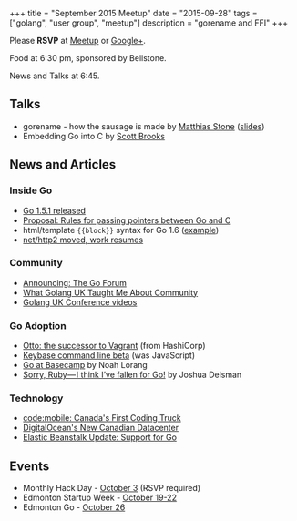 +++
title = "September 2015 Meetup"
date = "2015-09-28"
tags = ["golang", "user group", "meetup"]
description = "gorename and FFI"
+++

Please **RSVP** at [Meetup](http://www.meetup.com/startupedmonton/events/qfwsfhytmblc/) or [Google+](https://plus.google.com/events/clo76cn0lupeiitvms55qgleav8?authkey=CPeO4bfCsa3K4wE).

Food at 6:30 pm, sponsored by Bellstone. 

News and Talks at 6:45.

## Talks

* gorename - how the sausage is made by [Matthias Stone](https://twitter.com/MatthiasStone) ([slides](https://go-talks.appspot.com/github.com/edmontongo/presentations/2015-09/tooling.slide#1))
* Embedding Go into C by [Scott Brooks](https://twitter.com/scottbrooksca)

## News and Articles

### Inside Go

* [Go 1.5.1 released](https://groups.google.com/forum/#!msg/golang-announce/QU4XU72Jr7Y/ZqgZT3hRCwAJ)
* [Proposal: Rules for passing pointers between Go and C](https://github.com/golang/proposal/blob/master/design/12416-cgo-pointers.md)
* html/template `{{block}}` syntax for Go 1.6 ([example](https://github.com/golang/go/commit/12dfc3bee482f16263ce4673a0cce399127e2a0d#diff-6b406654c58bd582df175f7d6fd9c6fbR127))
* [net/http2 moved, work resumes](https://godoc.org/golang.org/x/net/http2)

### Community

* [Announcing: The Go Forum](https://medium.com/@GolangBridge/announcing-the-go-forum-746d446d3730)
* [What Golang UK Taught Me About Community](https://www.mailjet.com/blog/what-golang-uk-taught-me-about-community/)
* [Golang UK Conference videos](https://www.youtube.com/channel/UC9ZNrGdT2aAdrNbX78lbNlQ/videos)

### Go Adoption

* [Otto: the successor to Vagrant](https://www.hashicorp.com/blog/otto.html) (from HashiCorp)
* [Keybase command line beta](https://keybase.io/docs/cli_kbstage) (was JavaScript)
* [Go at Basecamp](https://signalvnoise.com/posts/3897-go-at-basecamp) by Noah Lorang
* [Sorry, Ruby — I think I’ve fallen for Go!](https://medium.com/@voxxit/sorry-ruby-i-think-i-ve-fallen-for-go-2e92ce1b356) by Joshua Delsman

### Technology

* [code:mobile: Canada's First Coding Truck](https://www.indiegogo.com/projects/the-code-mobile-canada-s-first-coding-truck#/story)
* [DigitalOcean's New Canadian Datacenter](https://www.digitalocean.com/company/blog/introducing-our-new-canadian-datacenter-tor1/)
* [Elastic Beanstalk Update: Support for Go](https://aws.amazon.com/blogs/aws/elastic-beanstalk-update-support-for-java-and-go/)

## Events

* Monthly Hack Day - [October 3](http://www.meetup.com/startupedmonton/events/223569638/) (RSVP required)
* Edmonton Startup Week - [October 19-22](http://www.startupedmonton.com/edmonton-startup-week/)
* Edmonton Go - [October 26](http://www.meetup.com/startupedmonton/events/qfwsfhytnbjc/)
